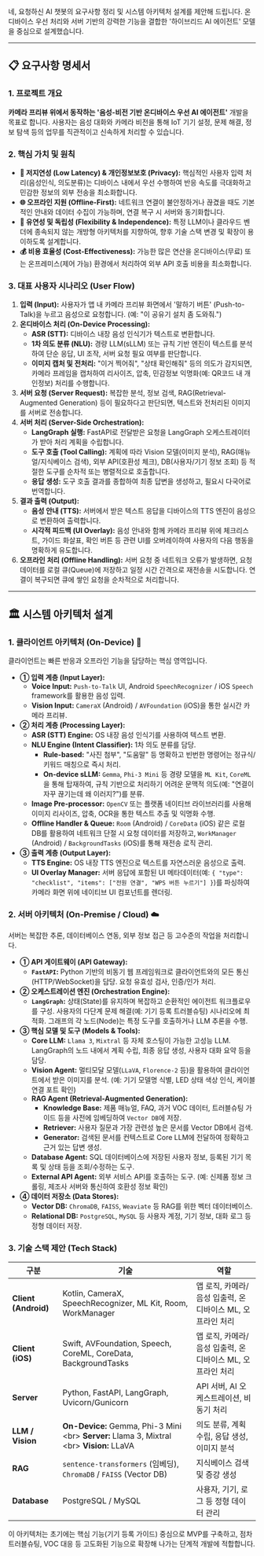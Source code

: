 네, 요청하신 AI 챗봇의 요구사항 정리 및 시스템 아키텍처 설계를 제안해 드립니다. 온디바이스 우선 처리와 서버 기반의 강력한 기능을 결합한 '하이브리드 AI 에이전트' 모델을 중심으로 설계했습니다.

-----

## 📋 요구사항 명세서

### 1\. 프로젝트 개요

**카메라 프리뷰 위에서 동작하는 '음성-비전 기반 온디바이스 우선 AI 에이전트'** 개발을 목표로 합니다. 사용자는 음성 대화와 카메라 비전을 통해 IoT 기기 설정, 문제 해결, 정보 탐색 등의 업무를 직관적이고 신속하게 처리할 수 있습니다.

### 2\. 핵심 가치 및 원칙

  * **🚀 저지연성 (Low Latency) & 개인정보보호 (Privacy):** 핵심적인 사용자 입력 처리(음성인식, 의도분류)는 디바이스 내에서 우선 수행하여 반응 속도를 극대화하고 민감한 정보의 외부 전송을 최소화합니다.
  * **🌐 오프라인 지원 (Offline-First):** 네트워크 연결이 불안정하거나 끊겼을 때도 기본적인 안내와 데이터 수집이 가능하며, 연결 복구 시 서버와 동기화합니다.
  * **🧩 유연성 및 독립성 (Flexibility & Independence):** 특정 LLM이나 클라우드 벤더에 종속되지 않는 개방형 아키텍처를 지향하여, 향후 기술 스택 변경 및 확장이 용이하도록 설계합니다.
  * **💰 비용 효율성 (Cost-Effectiveness):** 가능한 많은 연산을 온디바이스(무료) 또는 온프레미스(제어 가능) 환경에서 처리하여 외부 API 호출 비용을 최소화합니다.

### 3\. 대표 사용자 시나리오 (User Flow)

1.  **입력 (Input):** 사용자가 앱 내 카메라 프리뷰 화면에서 '말하기 버튼' (Push-to-Talk)을 누르고 음성으로 요청합니다. (예: "이 공유기 설치 좀 도와줘.")
2.  **온디바이스 처리 (On-Device Processing):**
      * **ASR (STT):** 디바이스 내장 음성 인식기가 텍스트로 변환합니다.
      * **1차 의도 분류 (NLU):** 경량 LLM(sLLM) 또는 규칙 기반 엔진이 텍스트를 분석하여 단순 응답, UI 조작, 서버 요청 필요 여부를 판단합니다.
      * **이미지 캡처 및 전처리:** "이거 찍어줘", "상태 확인해줘" 등의 의도가 감지되면, 카메라 프레임을 캡처하여 리사이즈, 압축, 민감정보 익명화(예: QR코드 내 개인정보) 처리를 수행합니다.
3.  **서버 요청 (Server Request):** 복잡한 분석, 정보 검색, RAG(Retrieval-Augmented Generation) 등이 필요하다고 판단되면, 텍스트와 전처리된 이미지를 서버로 전송합니다.
4.  **서버 처리 (Server-Side Orchestration):**
      * **LangGraph 실행:** FastAPI로 전달받은 요청을 LangGraph 오케스트레이터가 받아 처리 계획을 수립합니다.
      * **도구 호출 (Tool Calling):** 계획에 따라 Vision 모델(이미지 분석), RAG(매뉴얼/지식베이스 검색), 외부 API(호환성 체크), DB(사용자/기기 정보 조회) 등 적절한 도구를 순차적 또는 병렬적으로 호출합니다.
      * **응답 생성:** 도구 호출 결과를 종합하여 최종 답변을 생성하고, 필요시 다국어로 번역합니다.
5.  **결과 출력 (Output):**
      * **음성 안내 (TTS):** 서버에서 받은 텍스트 응답을 디바이스의 TTS 엔진이 음성으로 변환하여 출력합니다.
      * **시각적 피드백 (UI Overlay):** 음성 안내와 함께 카메라 프리뷰 위에 체크리스트, 가이드 화살표, 확인 버튼 등 관련 UI를 오버레이하여 사용자의 다음 행동을 명확하게 유도합니다.
6.  **오프라인 처리 (Offline Handling):** 서버 요청 중 네트워크 오류가 발생하면, 요청 데이터를 로컬 큐(Queue)에 저장하고 일정 시간 간격으로 재전송을 시도합니다. 연결이 복구되면 큐에 쌓인 요청을 순차적으로 처리합니다.

-----

## 🏛️ 시스템 아키텍처 설계

### 1\. 클라이언트 아키텍처 (On-Device) 📱

클라이언트는 빠른 반응과 오프라인 기능을 담당하는 핵심 영역입니다.

  * **① 입력 계층 (Input Layer):**
      * **Voice Input:** `Push-to-Talk` UI, Android `SpeechRecognizer` / iOS `Speech` framework를 활용한 음성 입력.
      * **Vision Input:** `CameraX` (Android) / `AVFoundation` (iOS)을 통한 실시간 카메라 프리뷰.
  * **② 처리 계층 (Processing Layer):**
      * **ASR (STT) Engine:** OS 내장 음성 인식기를 사용하여 텍스트 변환.
      * **NLU Engine (Intent Classifier):** 1차 의도 분류를 담당.
          * **Rule-based:** "사진 첨부", "도움말" 등 명확하고 빈번한 명령어는 정규식/키워드 매칭으로 즉시 처리.
          * **On-device sLLM:** `Gemma`, `Phi-3 Mini` 등 경량 모델을 `ML Kit`, `CoreML`을 통해 탑재하여, 규칙 기반으로 처리하기 어려운 문맥적 의도(예: "연결이 자꾸 끊기는데 왜 이러지?")를 분류.
      * **Image Pre-processor:** `OpenCV` 또는 플랫폼 네이티브 라이브러리를 사용해 이미지 리사이즈, 압축, OCR을 통한 텍스트 추출 및 익명화 수행.
      * **Offline Handler & Queue:** `Room` (Android) / `CoreData` (iOS) 같은 로컬 DB를 활용하여 네트워크 단절 시 요청 데이터를 저장하고, `WorkManager` (Android) / `BackgroundTasks` (iOS)를 통해 재전송 로직 관리.
  * **③ 출력 계층 (Output Layer):**
      * **TTS Engine:** OS 내장 TTS 엔진으로 텍스트를 자연스러운 음성으로 출력.
      * **UI Overlay Manager:** 서버 응답에 포함된 UI 메타데이터(예: `{ "type": "checklist", "items": ["전원 연결", "WPS 버튼 누르기"] }`)를 파싱하여 카메라 화면 위에 네이티브 UI 컴포넌트를 렌더링.

### 2\. 서버 아키텍처 (On-Premise / Cloud) ☁️

서버는 복잡한 추론, 데이터베이스 연동, 외부 정보 접근 등 고수준의 작업을 처리합니다.

  * **① API 게이트웨이 (API Gateway):**
      * **`FastAPI`:** Python 기반의 비동기 웹 프레임워크로 클라이언트와의 모든 통신(HTTP/WebSocket)을 담당. 요청 유효성 검사, 인증/인가 처리.
  * **② 오케스트레이션 엔진 (Orchestration Engine):**
      * **`LangGraph`:** 상태(State)를 유지하며 복잡하고 순환적인 에이전트 워크플로우를 구성. 사용자의 다단계 문제 해결(예: 기기 등록 트러블슈팅) 시나리오에 최적화. 그래프의 각 노드(Node)는 특정 도구를 호출하거나 LLM 추론을 수행.
  * **③ 핵심 모델 및 도구 (Models & Tools):**
      * **Core LLM:** `Llama 3`, `Mixtral` 등 자체 호스팅이 가능한 고성능 LLM. LangGraph의 노드 내에서 계획 수립, 최종 응답 생성, 사용자 대화 요약 등을 담당.
      * **Vision Agent:** 멀티모달 모델(`LLaVA`, `Florence-2` 등)을 활용하여 클라이언트에서 받은 이미지를 분석. (예: 기기 모델명 식별, LED 상태 색상 인식, 케이블 연결 포트 확인)
      * **RAG Agent (Retrieval-Augmented Generation):**
          * **Knowledge Base:** 제품 매뉴얼, FAQ, 과거 VOC 데이터, 트러블슈팅 가이드 등을 사전에 임베딩하여 `Vector DB`에 저장.
          * **Retriever:** 사용자 질문과 가장 관련성 높은 문서를 Vector DB에서 검색.
          * **Generator:** 검색된 문서를 컨텍스트로 Core LLM에 전달하여 정확하고 근거 있는 답변 생성.
      * **Database Agent:** SQL 데이터베이스에 저장된 사용자 정보, 등록된 기기 목록 및 상태 등을 조회/수정하는 도구.
      * **External API Agent:** 외부 서비스 API를 호출하는 도구. (예: 신제품 정보 크롤링, 제조사 서버와 통신하여 호환성 정보 확인)
  * **④ 데이터 저장소 (Data Stores):**
      * **Vector DB:** `ChromaDB`, `FAISS`, `Weaviate` 등 RAG를 위한 벡터 데이터베이스.
      * **Relational DB:** `PostgreSQL`, `MySQL` 등 사용자 계정, 기기 정보, 대화 로그 등 정형 데이터 저장.

### 3\. 기술 스택 제안 (Tech Stack)

| 구분              | 기술                                                                                              | 역할                                                      |
| ----------------- | ------------------------------------------------------------------------------------------------- | --------------------------------------------------------- |
| **Client (Android)** | Kotlin, CameraX, SpeechRecognizer, ML Kit, Room, WorkManager                                    | 앱 로직, 카메라/음성 입출력, 온디바이스 ML, 오프라인 처리 |
| **Client (iOS)** | Swift, AVFoundation, Speech, CoreML, CoreData, BackgroundTasks                                  | 앱 로직, 카메라/음성 입출력, 온디바이스 ML, 오프라인 처리 |
| **Server** | Python, FastAPI, LangGraph, Uvicorn/Gunicorn                                                      | API 서버, AI 오케스트레이션, 비동기 처리                   |
| **LLM / Vision** | **On-Device:** Gemma, Phi-3 Mini \<br\> **Server:** Llama 3, Mixtral \<br\> **Vision:** LLaVA             | 의도 분류, 계획 수립, 응답 생성, 이미지 분석             |
| **RAG** | `sentence-transformers` (임베딩), `ChromaDB` / `FAISS` (Vector DB)                                  | 지식베이스 검색 및 증강 생성                               |
| **Database** | PostgreSQL / MySQL                                                                                | 사용자, 기기, 로그 등 정형 데이터 관리                    |

이 아키텍처는 초기에는 핵심 기능(기기 등록 가이드) 중심으로 MVP를 구축하고, 점차 트러블슈팅, VOC 대응 등 고도화된 기능으로 확장해 나가는 단계적 개발에 적합합니다.
